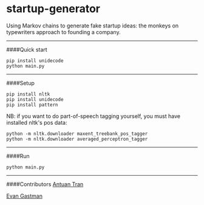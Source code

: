 # startup-generator
Using Markov chains to generate fake startup ideas: the monkeys on typewriters approach to founding a company.

----
####Quick start
```
pip install unidecode
python main.py
```

----
####Setup
```
pip install nltk
pip install unidecode
pip install pattern
```

NB: if you want to do part-of-speech tagging yourself, you must have installed nltk's pos data:
```
python -m nltk.downloader maxent_treebank_pos_tagger
python -m nltk.downloader averaged_perceptron_tagger
```

----
####Run
```
python main.py
```

----
####Contributors
[Antuan Tran](https://github.com/tuantrain)

[Evan Gastman](https://github.com/evangastman)
